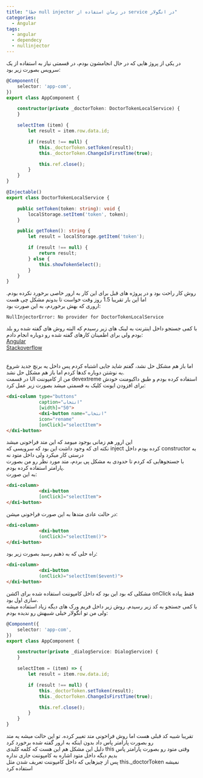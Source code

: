 ```yaml
---
title: "خطا null injector در زمان استفاده از service در انگولار"
categories:
  - Angular
tags:
  - angular
  - dependecy
  - nullinjector
---
```


در یکی از پروژ هایی که در حال انجامشون بودم، در قسمتی نیاز به استفاده از یک سرویس بصورت زیر بود:

```ts
@Component({
    selector: 'app-com',
})
export class AppComponent {

    constructor(private _doctorToken: DoctorTokenLocalService) {
    }

    selectItem (item) {
        let result = item.row.data.id;

        if (result !== null) {
            this._doctorToken.setToken(result);
            this._doctorToken.ChangeIsFirstTime(true);

            this.ref.close();
        }
    }
}
```

```ts
@Injectable()
export class DoctorTokenLocalService {

    public setToken(token: string): void {
        localStorage.setItem('token', token);
    }

    public getToken(): string {
        let result = localStorage.getItem('token');

        if (result !== null) {
            return result;
        } else {
            this.showTokenSelect();
        }
    }
}
```

روش کار راحت بود و در پروژه های قبل برای این کار به ارور خاصی برخورد نکرده بودم. اما این بار تقریبا 1.5 روز وقت خواست تا بدونم مشکل چی هست
<br />
اروری که بهش برخوردم، به این صورت بود:

```shell
NullInjectorError: No provider for DoctorTokenLocalService
```

با کمی جستجو داخل اینترنت به لینک های زیر رسیدم که البته روش های گفته شده رو بلد بودم ولی برای اطمینان کارهای گفته شده رو دوباره انجام دادم:
<br />
[َAngular](https://angular.io/guide/dependency-injection)  
[Stackoverflow](https://stackoverflow.com/questions/47380239/nullinjectorerror-no-provider-for-angularfirestore)  
<br />

اما باز هم مشکل حل نشد، گفتم شاید جایی اشتباه کردم پس داخل یه برنچ جدید شروع به نوشتن دوباره کدها کردم اما باز هم مشکل حل نشد.
<br />
در قسمت UI من از کامپوننت devextreme استفاده کرده بودم و طبق داکیومنت خودش برای افزودن ایونت کلیک به قسمتی میشد بصورت زیر عمل کرد:


```html
<dxi-column type="buttons"
            caption="انتخاب"
            [width]="50">
            <dxi-button name="انتخاب"
            icon="rename"
            [onClick]="selectItem">
</dxi-button>
```

این ارور هم زمانی بوجود میومد که این متد فراخونی میشد
<br />
نکته ای که وجود داشت این بود که سرویسی که inject کرده بودم داخل constructor به درستی کار میکرد ولی داخل متود نه
<br />
با جستجوهایی که کردم تا حدودی به مشکل پی بردم، متد مورد نظر رو من بصورت پارامتر استفاده کرده بودم.
<br />
به این صورت:

```html
<dxi-column>
            <dxi-button
            [onClick]="selectItem">
</dxi-button>
```

در حالت عادی متدها به این صورت فراخونی میشن:

```html
<dxi-column>
            <dxi-button
            (onClick)="selectItem()">
</dxi-button>
```

راه حلی که به ذهنم رسید بصورت زیر بود:
```html
<dxi-column>
            <dxi-button
            (onClick)="selectItem($event)">
</dxi-button>
```

مشکلی که بود این بود که داخل کامپوننت استفاده شده برای اکشن onClick فقط پیاده سازی اول بود.
<br />
با کمی جستجو به کد زیر رسیدم. روش زیر داخل فریم ورک های دیگه زیاد استفاده میشه ولی من تو انگولار خیلی شبیهش رو ندیده بودم:

```ts
@Component({
    selector: 'app-com',
})
export class AppComponent {

    constructor(private _dialogService: DialogService) {
    }

    selectItem = (item) => {
        let result = item.row.data.id;

        if (result !== null) {
            this._doctorToken.setToken(result);
            this._doctorToken.ChangeIsFirstTime(true);

            this.ref.close();
        }
    }
}
```

تقریبا شبیه کد قبلی هست اما روش فراخونی متد تغییر کرده. تو این حالت میشه یه متد رو بصورت پارامتر پاس داد بدون اینکه به ارور گفته شده برخورد کرد
<br />
دلیل این مشکل هم این هست که کلمه کلیدی this وقتی متود رو بصورت پارامتر پاس بدیم دیگه داخل متود اشاره به کامپوننت جاری نداره
<br />
پس از چیزهایی که داخل کامپوننت تعریف شدن مثل this._doctorToken نمیشه استفاده کرد 
